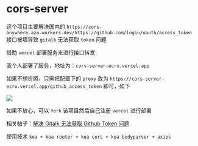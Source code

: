 # cors-server

这个项目主要解决国内的 `https://cors-anywhere.azm.workers.dev/https://github.com/login/oauth/access_token` 接口被墙导致 `gitalk` 无法获取 `token` 问题

借助 `vercel` 部署服务来进行接口转发

我个人部署了服务，地址为：`cors-server-ecru.vercel.app`

如果不想折腾，只需把配置下的 `proxy` 改为 `https://cors-server-ecru.vercel.app/github_access_token` 即可，如下

![](https://fastly.jsdelivr.net/gh/Dedicatus546/image@main/202207261450438.avif)

如果不放心，可以 `fork` 该项目然后自己注册 `vercel` 进行部署

相关帖子：[解决 Gitalk 无法获取 Github Token 问题](https://prohibitorum.top/2022/07/26/%E8%A7%A3%E5%86%B3-Gitalk-%E6%97%A0%E6%B3%95%E8%8E%B7%E5%8F%96-Github-Token-%E9%97%AE%E9%A2%98/)

使用技术 `koa + koa router + koa cors + koa bodyparser + axios`
